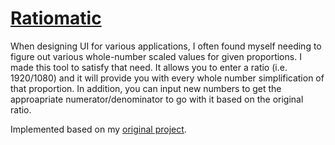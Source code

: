 # [Ratiomatic](https://chrisanselmo.com/tools/#/math/ratiomatic)

When designing UI for various applications, I often found myself needing to figure out various whole-number scaled values for given proportions. I made this tool to satisfy that need. It allows you to enter a ratio (i.e. 1920/1080) and it will provide you with every whole number simplification of that proportion. In addition, you can input new numbers to get the approapriate numerator/denominator to go with it based on the original ratio.

Implemented based on my [original project](https://github.com/christopherwk210/ratiomatic).
